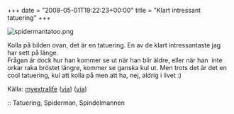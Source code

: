 +++
date = "2008-05-01T19:22:23+00:00"
title = "Klart intressant tatuering"
+++

![spidermantatoo.png][1]

Kolla på bilden ovan, det är en tatuering. En av de klart intressantaste jag har sett på länge.  
Frågan är dock hur han kommer se ut när han blir äldre, eller när han  inte orkar raka bröstet längre, kommer se ganska kul ut. Men trots det är det en cool tatuering, kul att kolla på men att ha, nej, aldrig i livet :) 

Källa: [myextralife][2] ([via][3]) ([via][4])[  
][2]

:: Tatuering, Spiderman, Spindelmannen

<small></small>

 [1]: /images/2008/05/spidermantatoo.png
 [2]: http://www.myextralife.com/?p=8239
 [3]: http://www.geekologie.com/2008/04/wicked_spider_man_tattoo_lacks.php
 [4]: http://www.emptees.com/posts/1730-craziest-tatoo-i-ve-seen
